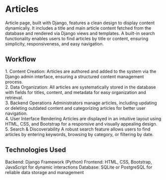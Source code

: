 # Articles
 Article page, built with Django, features a clean design to display content dynamically. It includes a title and main article content fetched from the database and rendered via Django views and templates. A built-in search functionality enables users to find articles by title or content, ensuring simplicity, responsiveness, and easy navigation.
<h2>Workflow</h2>
1. Content Creation:
Articles are authored and added to the system via the Django admin interface, ensuring a structured content management process.
<br>
2. Data Organization:
All articles are systematically stored in the database with fields for titles, content, and metadata for easy organization and retrieval.
<br>
3. Backend Operations
Administrators manage articles, including updating or deleting outdated content and categorizing articles for better user navigation.
<br>
4. User Interface Rendering
Articles are displayed in an intuitive layout using HTML, CSS, and Bootstrap for a responsive and visually appealing design.
<br>
5. Search & Discoverability
A robust search feature allows users to find articles by entering keywords, browsing by category, or filtering by date.
<h2>Technologies Used</h2>
Backend: Django Framework (Python)
Frontend: HTML, CSS, Bootstrap, JavaScript for dynamic interactions
Database: SQLite or PostgreSQL for reliable data storage and management
